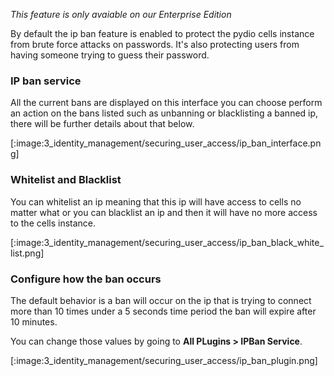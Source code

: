 _This feature is only avaiable on our Enterprise Edition_

By default the ip ban feature is enabled to protect the pydio cells instance from brute force attacks on passwords.
It's also protecting users from having someone trying to guess their password.

### IP ban service

All the current bans are displayed on this interface you can choose perform an action on the bans listed such as
unbanning or blacklisting a banned ip, there will be further details about that below.

[:image:3_identity_management/securing_user_access/ip_ban_interface.png]

### Whitelist and Blacklist

You can whitelist an ip meaning that this ip will have access to cells no matter what or you can blacklist an ip and then it will have no more access to the cells instance.

[:image:3_identity_management/securing_user_access/ip_ban_black_white_list.png]

### Configure how the ban occurs

The default behavior is a ban will occur on the ip that is trying to connect more than 10 times under a 5 seconds time period the ban will expire after 10 minutes.

You can change those values by going to **All PLugins > IPBan Service**.

[:image:3_identity_management/securing_user_access/ip_ban_plugin.png]
